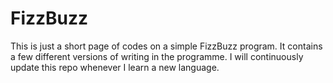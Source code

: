 # FizzBuzz
This is just a short page of codes on a simple FizzBuzz program. It contains a few different versions of writing in the programme. I will continuously update this repo whenever I learn a new language.

